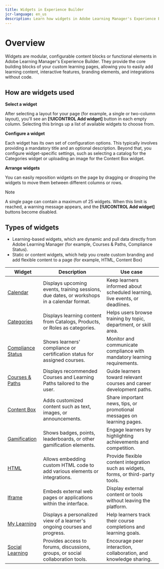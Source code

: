 ```yaml
---
title: Widgets in Experience Builder
jcr-language: en_us
description: Learn how widgets in Adobe Learning Manager's Experience Builder serve as modular, configurable blocks to build custom learning pages. Add, configure, and arrange widgets like content boxes, catalogs, and banners to create interactive, branded experiences without coding.
---
```


# Overview

Widgets are modular, configurable content blocks or functional elements in Adobe Learning Manager's Experience Builder.
They provide the core building blocks of your custom learning pages, allowing you to easily add learning content, interactive features, branding elements, and integrations without code.

## How are widgets used

**Select a widget**

After selecting a layout for your page (for example, a single or two-column layout), you'll see an **[!UICONTROL Add widget]** button in each empty column. Selecting this brings up a list of available widgets to choose from.

**Configure a widget**

Each widget has its own set of configuration options. This typically involves providing a mandatory title and an optional description. Beyond that, you configure widget-specific settings, such as selecting a catalog for the Categories widget or uploading an image for the Content Box widget.

**Arrange widgets**

You can easily reposition widgets on the page by dragging or dropping the widgets to move them between different columns or rows.

>[!NOTE]
>
>A single page can contain a maximum of 25 widgets. When this limit is reached, a warning message appears, and the **[!UICONTROL Add widget]** buttons become disabled.


## Types of widgets

* Learning-based widgets, which are dynamic and pull data directly from Adobe Learning Manager (for example, Courses & Paths, Compliance Status).
* Static or content widgets, which help you create custom branding and add flexible content to a page (for example, HTML, Content Box) 

|Widget |Description |Use case |
|---|---|---|
|[Calendar](/help/migrated/administrators/feature-summary/experience-builder/add-a-widget.md#add-a-calendar-widget) |Displays upcoming events, training sessions, due dates, or workshops in a calendar format. |Keep learners informed about scheduled learning, live events, or deadlines.|
|[Categories](/help/migrated/administrators/feature-summary/experience-builder/add-a-widget.md#add-a-category-widget) |Displays learning content from Catalogs, Products, or Roles as categories.|Helps users browse training by topic, department, or skill area.|
|[Compliance Status](/help/migrated/administrators/feature-summary/experience-builder/add-a-widget.md#add-a-compliance-status-widget) |Shows learners' compliance or certification status for assigned courses. |Monitor and communicate compliance with mandatory learning requirements.|
|[Courses & Paths](/help/migrated/administrators/feature-summary/experience-builder/add-a-widget.md#add-a-courses-and-paths-widget) |Displays recommended Courses and Learning Paths tailored to the user. |Guide learners toward relevant courses and career development paths.|
|[Content Box](/help/migrated/administrators/feature-summary/experience-builder/add-a-widget.md#add-a-content-box-widget) |Adds customized content such as text, images, or announcements.|Share important news, tips, or promotional messages on learning pages.|
|[Gamification](/help/migrated/administrators/feature-summary/experience-builder/add-a-widget.md#add-a-gamification-widget)|Shows badges, points, leaderboards, or other gamification elements. |Engage learners by highlighting achievements and competition.|
|[HTML](/help/migrated/administrators/feature-summary/experience-builder/add-a-widget.md#add-a-html-widget)|Allows embedding custom HTML code to add various elements or integrations.  |Provide flexible content integration such as widgets, forms, or third-party tools.|
|[Iframe](/help/migrated/administrators/feature-summary/experience-builder/add-a-widget.md#add-a-iframe-widget) |Embeds external web pages or applications within the interface. |Display external content or tools without leaving the platform.|
|[My Learning](/help/migrated/administrators/feature-summary/experience-builder/add-a-widget.md#add-a-my-learning-widget)|Displays a personalized view of a learner's ongoing courses and progress. |Help learners track their course completions and learning goals.|
|[Social Learning](/help/migrated/administrators/feature-summary/experience-builder/add-a-widget.md#add-a-social-learning-widget) |Provides access to forums, discussions, groups, or social collaboration tools. |Encourage peer interaction, collaboration, and knowledge sharing.|

